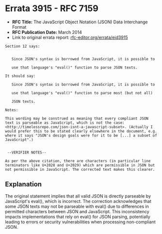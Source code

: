 # Errata 3915 - RFC 7159

- **RFC Title:** The JavaScript Object Notation (JSON) Data Interchange Format
- **RFC Publication Date:** March 2014
- Link to original errata report: [rfc-editor.org/errata/eid3915](https://www.rfc-editor.org/errata/eid3915)

```
Section 12 says:


   Since JSON's syntax is borrowed from JavaScript, it is possible to
   use that language's "eval()" function to parse JSON texts.

It should say:

   Since JSON's syntax is borrowed from JavaScript, it is possible to
   use that language's "eval()" function to parse most (but not all)
   JSON texts.

Notes:

This wording may be construed as meaning that every compliant JSON text is parseable as JavaScript, which is not the case: <http://timelessrepo.com/json-isnt-a-javascript-subset>. (Actually I would prefer this to be stated clearly elsewhere in the document, e.g. where it says "JSON's design goals were for it to be [...] a subset of JavaScript".)

 --VERIFIER NOTES-- 
As per the above citation, there are characters (in particular line terminators like U+2028 and U+2029) which are permissible in JSON but not permissible in JavaScript. The corrected text makes this clearer.
```

## Explanation

The original statement implies that all valid JSON is directly parseable by JavaScript's eval(), which is incorrect. The correction acknowledges that some JSON texts may not be parseable with eval() due to differences in permitted characters between JSON and JavaScript. This inconsistency impacts implementations that rely on eval() for JSON parsing, potentially leading to errors or security vulnerabilities when processing non-compliant JSON.
